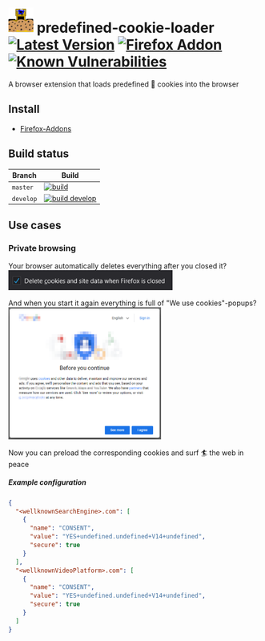 
# <img src="src/icons/icon96.png" width=50 /> predefined-cookie-loader [![Latest Version](https://img.shields.io/github/v/release/litetex/predefined-cookie-loader?style=flat-square&color=9e7549)](https://github.com/litetex/predefined-cookie-loader/releases) [![Firefox Addon](https://img.shields.io/badge/firefox-addon-ff4c37.svg?logo=firefox-browser&labelColor=5936b0)](https://addons.mozilla.org/en-US/firefox/addon/predefined-cookie-loader/) [![Known Vulnerabilities](https://snyk.io/test/github/litetex/predefined-cookie-loader/badge.svg?targetFile=src/package.json)](https://snyk.io/test/github/litetex/predefined-cookie-loader?targetFile=src/package.json)

A browser extension that loads predefined 🍪 cookies into the browser 

## Install
* [Firefox-Addons](https://addons.mozilla.org/en-US/firefox/addon/predefined-cookie-loader/)

## Build status
| Branch | Build |
| --- | --- |
| ``master`` | [![build](https://img.shields.io/github/workflow/status/litetex/predefined-cookie-loader/Master%20CI)](https://github.com/litetex/predefined-cookie-loader/actions?query=workflow%3A%22Master+CI%22) |
| ``develop`` | [![build develop](https://img.shields.io/github/workflow/status/litetex/predefined-cookie-loader/Develop%20CI/develop)](https://github.com/litetex/predefined-cookie-loader/actions?query=workflow%3A%22Develop+CI%22) |

## Use cases
### Private browsing
Your browser automatically deletes everything after you closed it? <br/>
<img src="assets/DeleteBrowsingDataOnClose.png" height=40></img>

And when you start it again everything is full of "We use cookies"-popups?<br/>
<img src="assets/CookiePopupExample.png" height=264></img>

Now you can preload the corresponding cookies and surf 🏄‍ the web in peace
##### Example configuration
```JSON
{
  "<wellknownSearchEngine>.com": [
    {
      "name": "CONSENT",
      "value": "YES+undefined.undefined+V14+undefined",
      "secure": true
    }
  ],
  "<wellknownVideoPlatform>.com": [
    {
      "name": "CONSENT",
      "value": "YES+undefined.undefined+V14+undefined",
      "secure": true
    }
  ]
}
```
